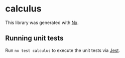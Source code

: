 # calculus

This library was generated with [Nx](https://nx.dev).

## Running unit tests

Run `nx test calculus` to execute the unit tests via [Jest](https://jestjs.io).
